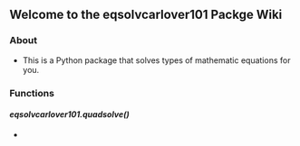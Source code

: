 ## Welcome to the eqsolvcarlover101 Packge Wiki

### About

  - This is a Python package that solves types of mathematic equations for you.

### Functions

#### _**eqsolvcarlover101.quadsolve()**_
  - 
